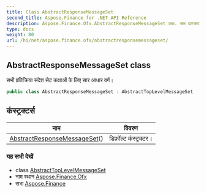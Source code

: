 ```yaml
---
title: Class AbstractResponseMessageSet
second_title: Aspose.Finance for .NET API Reference
description: Aspose.Finance.Ofx.AbstractResponseMessageSet कक्ष. सभ प्रतक्रय संदेश सेट कक्षओं के लए सर आधर वर्ग
type: docs
weight: 80
url: /hi/net/aspose.finance.ofx/abstractresponsemessageset/
---
```

## AbstractResponseMessageSet class

सभी प्रतिक्रिया संदेश सेट कक्षाओं के लिए सार आधार वर्ग।

```csharp
public class AbstractResponseMessageSet : AbstractTopLevelMessageSet
```

## कंस्ट्रक्टर्स

| नाम | विवरण |
| --- | --- |
| [AbstractResponseMessageSet](abstractresponsemessageset/)() | डिफ़ॉल्ट कंस्ट्रक्टर। |

### यह सभी देखें

* class [AbstractTopLevelMessageSet](../abstracttoplevelmessageset/)
* नाम स्थान [Aspose.Finance.Ofx](../../aspose.finance.ofx/)
* सभा [Aspose.Finance](../../)


